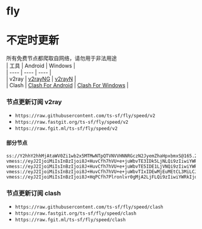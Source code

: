 # fly
# 不定时更新
所有免费节点都爬取自网络，请勿用于非法用途  
|  工具  | Android  | Windows  |  
|  ----  | ----   | ----  |  
| v2ray  | [v2rayNG](https://github.com/2dust/v2rayNG/releases) | [v2rayN](https://github.com/2dust/v2rayN/releases) |  
| Clash  | [Clash For Android](https://github.com/Kr328/ClashForAndroid/releases) | [Clash For Windows](https://github.com/Fndroid/clash_for_windows_pkg/releases) | 
  
### 节点更新订阅  v2ray
- `https://raw.githubusercontent.com/ts-sf/fly/speed/v2`  
- `https://raw.fastgit.org/ts-sf/fly/speed/v2`  
- `https://raw.fgit.ml/ts-sf/fly/speed/v2`  
#### 部分节点  
``` 
ss://Y2hhY2hhMjAtaWV0Zi1wb2x5MTMwNTpQTVNVVHNNRGczN2JyemZhaHpxbmxS@165.232.91.222:4432#%F0%9F%87%BA%F0%9F%87%B8US%E7%BE%8E%E5%9B%BD16%20252.7KB%2Fs
vmess://eyJ2IjoiMiIsInBzIjoi8J+HuvCfh7hVU+e+juWbvTE3IDk5LjNLQi9zIiwiYWRkIjoid29ybGQyMC5mcmVlZG9taXNuZWFyLmZ1biIsInBvcnQiOiIyMDg2IiwiaWQiOiI0YzMxOTIyMi04NjJiLTQyZmUtYjg3MS04MmU4MzEyNjM2YzciLCJhaWQiOiIwIiwic2N5IjoiYXV0byIsIm5ldCI6IndzIiwidHlwZSI6Im5vbmUiLCJob3N0IjoiIiwicGF0aCI6Ii9AZm9yd2FyZHYycmF5IiwidGxzIjoiIiwic25pIjoiIiwidGVzdF9uYW1lIjoiVVPnvo7lm70xNyJ9
vmess://eyJ2IjoiMiIsInBzIjoi8J+HuvCfh7hVU+e+juWbvTE5IDE1LjVNQi9zIiwiYWRkIjoia2VsbGllLm1ha2V1cCIsInBvcnQiOiI0NDMiLCJpZCI6IjAzZmNjNjE4LWI5M2QtNjc5Ni02YWVkLThhMzhjOTc1ZDU4MSIsImFpZCI6IjAiLCJzY3kiOiJhdXRvIiwibmV0Ijoid3MiLCJ0eXBlIjoibm9uZSIsImhvc3QiOiJrZWxsaWUubWFrZXVwIiwicGF0aCI6Ii9saW5rdndzIiwidGxzIjoidGxzIiwic25pIjoiIiwidGVzdF9uYW1lIjoiVVPnvo7lm70xOSJ9
vmess://eyJ2IjoiMiIsInBzIjoi8J+HuvCfh7hVU+e+juWbvTIxIDEwMjEuMEtCL3MiLCJhZGQiOiJ3b3JsZDExLnN0YXItb25lLmNmZCIsInBvcnQiOiIyMDUyIiwiaWQiOiIxOWE1ZWM3OC04YWUxLTQwZjYtYmQ3MC0zNjE4MWZmYjY1NTkiLCJhaWQiOiIwIiwic2N5IjoiYXV0byIsIm5ldCI6IndzIiwidHlwZSI6Im5vbmUiLCJob3N0IjoiIiwicGF0aCI6Ii9AZm9yd2FyZHYycmF5IiwidGxzIjoiIiwic25pIjoiIiwidGVzdF9uYW1lIjoiVVPnvo7lm70yMSJ9
vmess://eyJ2IjoiMiIsInBzIjoi8J+HqPCfh7Plronlvr0gMjA2LjFLQi9zIiwiYWRkIjoiMTEyLjI4LjIwOC4xNCIsInBvcnQiOiI0MDcwMiIsImlkIjoiNDE4MDQ4YWYtYTI5My00Yjk5LTliMGMtOThjYTM1ODBkZDI0IiwiYWlkIjoiNjQiLCJzY3kiOiJhdXRvIiwibmV0IjoidGNwIiwidHlwZSI6Im5vbmUiLCJob3N0IjoiIiwicGF0aCI6Ii8iLCJ0bHMiOiIiLCJzbmkiOiIiLCJ0ZXN0X25hbWUiOiLwn4eo8J+Hs+WuieW+vSJ9
```
### 节点更新订阅  clash
- `https://raw.githubusercontent.com/ts-sf/fly/speed/clash`  
- `https://raw.fastgit.org/ts-sf/fly/speed/clash`  
- `https://raw.fgit.ml/ts-sf/fly/speed/clash`  


